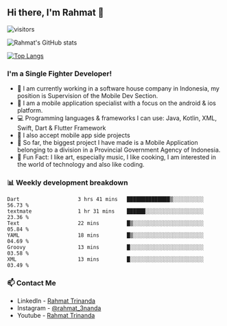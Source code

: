 ## Hi there, I'm Rahmat 👋
![visitors](https://visitor-badge.glitch.me/badge?page_id=https://github.com/rahmat3nanda/)

![Rahmat's GitHub stats](https://github-readme-stats.vercel.app/api?username=rahmat3nanda&count_private=true&show_icons=true&theme=radical)

[![Top Langs](https://github-readme-stats.vercel.app/api/top-langs/?username=rahmat3nanda&show_icons=true&theme=radical&layout=compact)](https://github.com/rahmat3nanda/github-readme-stats)

### I'm a Single Fighter Developer!
- :office: I am currently working in a software house company in Indonesia, my position is Supervision of the Mobile Dev Section.
- :iphone: I am a mobile application specialist with a focus on the android & ios platform.
- :computer: Programming languages & frameworks I can use: Java, Kotlin, XML, Swift, Dart & Flutter Framework
- :handshake: I also accept mobile app side projects
- :police_car: So far, the biggest project I have made is a Mobile Application belonging to a division in a Provincial Government Agency of Indonesia.
- :notebook: Fun Fact: I like art, especially music, I like cooking, I am interested in the world of technology and also like coding.

### 📊 Weekly development breakdown

<!--START_SECTION:waka-->

```text
Dart                   3 hrs 41 mins   ██████████████▒░░░░░░░░░░   56.73 %
textmate               1 hr 31 mins    ██████░░░░░░░░░░░░░░░░░░░   23.36 %
Text                   22 mins         █▒░░░░░░░░░░░░░░░░░░░░░░░   05.84 %
YAML                   18 mins         █▒░░░░░░░░░░░░░░░░░░░░░░░   04.69 %
Groovy                 13 mins         █░░░░░░░░░░░░░░░░░░░░░░░░   03.58 %
XML                    13 mins         █░░░░░░░░░░░░░░░░░░░░░░░░   03.49 %
```

<!--END_SECTION:waka-->

### 📫 Contact Me
- LinkedIn - [Rahmat Trinanda](https://www.linkedin.com/in/rahmat-trinanda/)
- Instagram - [@rahmat_3nanda](https://www.instagram.com/rahmat_3nanda/)
- Youtube - [Rahmat Trinanda](https://www.youtube.com/channel/UCmhq5_o2cDpYsTtBl24XEAw)
